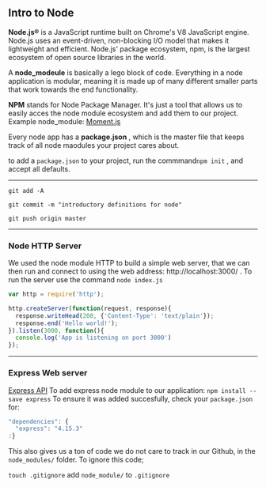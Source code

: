 ## Intro to Node


__Node.js®__ is a JavaScript runtime built on Chrome's V8 JavaScript engine. Node.js uses an event-driven, non-blocking I/O model that makes it lightweight and efficient. Node.js' package ecosystem, npm, is the largest ecosystem of open source libraries in the world.

A __node_modeule__ is basically a lego block of code. Everything in a node application is modular, meaning it is made up of many different smaller parts that work towards the end functionality.

__NPM__ stands for Node Package Manager. It's just a tool that allows us to easily acces the node module ecosystem and add them to our project.
Example node_module: [Moment.js](https://momentjs.com/)

Every node app has a __package.json__ , which is the master file that  keeps track of all node maodules your project cares about.

to add a `package.json` to your project, run the commmand`npm init` , and accept all defaults.

----

`git add -A`

`git commit -m "introductory definitions for node"`

`git push origin master`


----
### Node HTTP Server

We used the node module HTTP to build a simple web server, that we can then run and connect to using the web address: http://localhost:3000/ .
To run the server use the command `node index.js`

```js
var http = require('http');

http.createServer(function(request, response){
  response.writeHead(200, {'Content-Type': 'text/plain'});
  response.end('Hello world!');
}).listen(3000, function(){
  console.log('App is listening on port 3000')
});
```

----
### Express Web server
[Express API](http://expressjs.com/)
To add express node module to our application:
`npm install --save express`
To ensure it was added succesfully, check your `package.json` for:
```js
"dependencies": {
  "express": "4.15.3"
:}
```

This also gives us a ton of code we do not care to track in our Github, in the `node_modules/` folder. To ignore this code;

`touch .gitignore`
add `node_module/` to `.gitignore`
